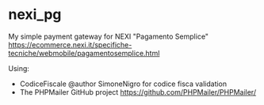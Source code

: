 # nexi_pg
My simple payment gateway for NEXI "Pagamento Semplice"
https://ecommerce.nexi.it/specifiche-tecniche/webmobile/pagamentosemplice.html

Using:
- CodiceFiscale @author SimoneNigro for codice fisca validation
- The PHPMailer GitHub project https://github.com/PHPMailer/PHPMailer/ 

